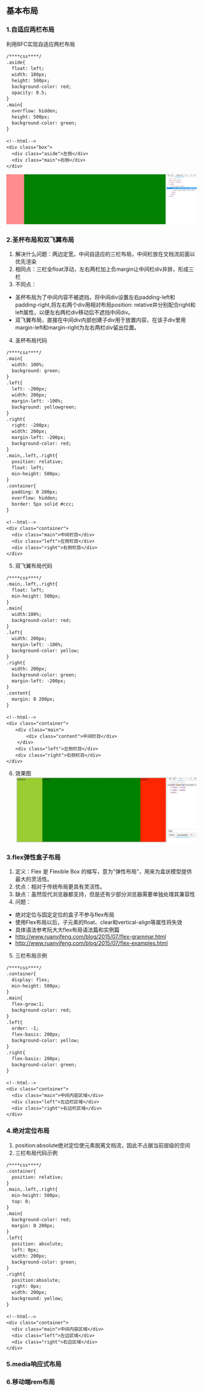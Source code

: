 ## 基本布局

### 1.自适应两栏布局
利用BFC实现自适应两栏布局
```
/****css****/
.aside{
  float: left;
  width: 180px;
  height: 500px;
  background-color: red;
  opacity: 0.5;
}
.main{
  overflow: hidden;
  height: 500px;
  background-color: green;
}

<!--html-->
<div class="box">
  <div class="aside">左侧</div>
  <div class="main">右侧</div>
</div>
```
![自适应两栏布局](https://github.com/MarsPen/-notes-summary/blob/master/images/自适应两栏布局.gif "自适应两栏布局")
### 2.圣杯布局和双飞翼布局
1. 解决什么问题：两边定宽，中间自适应的三栏布局，中间栏放在文档流前面以优先渲染
2. 相同点：三栏全float浮动，左右两栏加上负margin让中间栏div并排，形成三栏
3. 不同点： 
- 圣杯布局为了中间内容不被遮挡，将中间div设置左右padding-left和padding-right,将左右两个div用相对布局position: relative并分别配合right和left属性，以便左右两栏div移动后不遮挡中间div。
- 双飞翼布局，直接在中间div内部创建子div用于放置内容，在该子div里用margin-left和margin-right为左右两栏div留出位置。
4. 圣杯布局代码
```
/****css****/
.main{
  width: 100%;
  background: green;
}
.left{
  left: -200px;
  width: 200px;
  margin-left: -100%;
  background: yellowgreen;
}
.right{
  right: -200px;
  width: 200px;
  margin-left: -200px;
  background-color: red;
}
.main,.left,.right{
  position: relative;
  float: left;
  min-height: 500px;
}
.container{
  padding: 0 200px;
  overflow: hidden;
  border: 5px solid #ccc;
}

<!--html-->
<div class="container">
  <div class="main">中间栏目</div>
  <div class="left">左侧栏目</div>
  <div class="right">右侧栏目</div>
</div>
```
5. 双飞翼布局代码
```
/****css****/
.main,.left,.right{
  float: left;
  min-height: 500px;
}
.main{
  width:100%;
  background-color: red;
}
.left{
  width: 200px;
  margin-left: -100%;
  background-color: yellow;
}
.right{
  width: 200px;
  background-color: green;
  margin-left: -200px;
}
.content{
  margin: 0 200px;
}

<!--html-->
<div class="container"> 
　　<div class="main">
    　　<div class="content">中间栏目</div> 
    </div>
　　<div class="left">左侧栏目</div> 
　　<div class="right">右侧栏目</div> 
</div>
```

6. 效果图
![三栏布局](https://github.com/MarsPen/-notes-summary/blob/master/images/圣杯布局.gif "三栏布局")

### 3.flex弹性盒子布局
1. 定义：Flex 是 Flexible Box 的缩写，意为"弹性布局"，用来为盒状模型提供最大的灵活性。
2. 优点：相对于传统布局更具有灵活性。
3. 缺点：虽然现代浏览器都支持，但是还有少部分浏览器需要单独处理其兼容性
4. 问题：
  - 绝对定位与固定定位的盒子不参与flex布局
  - 使用Flex布局以后，子元素的float、clear和vertical-align等属性将失效
  - 具体语法参考阮大大flex布局语法篇和实例篇
  - http://www.ruanyifeng.com/blog/2015/07/flex-grammar.html
  - http://www.ruanyifeng.com/blog/2015/07/flex-examples.html
5. 三栏布局示例 
```
/****css****/
.container{
  display: flex;
  min-height: 500px;
}
.main{
  flex-grow:1;
  background-color: red;
}
.left{
  order: -1;
  flex-basis: 200px;
  background-color: yellow;
}
.right{
  flex-basis: 200px;
  background-color: green;
}

<!--html-->
<div class="container">
  <div class="main">中间内容区域</div>
  <div class="left">左边栏区域</div>
  <div class="right">右边栏区域</div>
</div>
```

### 4.绝对定位布局
1. position:absolute绝对定位使元素脱离文档流，因此不占据当前层级的空间
2. 三栏布局代码示例
```
/****css****/
.container{
  position: relative;
}
.main,.left,.right{
  min-height: 500px;
  top: 0;
}
.main{
  background-color: red;
  margin: 0 200px;
}
.left{
  position: absolute;
  left: 0px;
  width: 200px;
  background-color: green;
}
.right{
  position:absolute;
  right: 0px;
  width: 200px;
  background: yellow;
}

<!--html-->
<div class="container">
  <div class="main">中间内容区域</div>
  <div class="left">左边区域</div>
  <div class="right">右边区域</div>
</div>
```
### 5.media响应式布局

### 6.移动端rem布局

